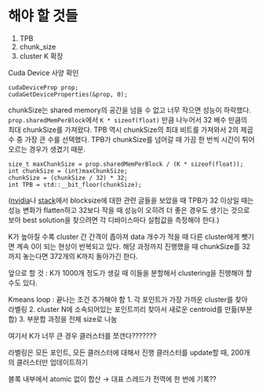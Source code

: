 # 해야 할 것들

1. TPB
2. chunk_size
3. cluster K 확장

Cuda Device 사양 확인
```
cudaDeviceProp prop;
cudaGetDeviceProperties(&prop, 0);
```
chunkSize는 shared memory의 공간을 넘을 수 없고 너무 작으면 성능이 하락했다. `prop.sharedMemPerBlock`에서 `K * sizeof(float)` 만큼 나누어서 32 배수 만큼의 최대 chunkSize를 가져왔다. TPB 역시 chunkSize의 최대 비트를 가져와서 2의 제곱수 중 가장 큰 수를 선택했다. TPB가 chunkSize를 넘어갈 때 가끔 한 번씩 시간이 튀어오르는 경우가 생겼기 때문.
```
size_t maxChunkSize = prop.sharedMemPerBlock / (K * sizeof(float));
int chunkSize = (int)maxChunkSize;
chunkSize = (chunkSize / 32) * 32;
int TPB = std::__bit_floor(chunkSize);
```

([nvidia](https://forums.developer.nvidia.com/t/a-block-size-less-than-32/67691)나 [stack](https://stackoverflow.com/questions/55344153/cuda-execution-time-compared-to-block-size)에서 blocksize에 대한 관련 글들을 보았을 때 TPB가 32 이상일 때는 성능 변화가 flatten하고 32보다 작을 때 성능이 오히려 더 좋은 경우도 생기는 것으로 보아 best solution을 찾으려면 각 디바이스마다 실험값을 측정해야 한다.)

K가 높아질 수록 cluster 간 간격이 좁아져 data 개수가 적을 때 다른 cluster에게 뺏기면 계속 0이 되는 현상이 반복되고 있다.
해당 과정까지 진행했을 때 chunkSize를 32까지 놓는다면 372개의 K까지 돌아가긴 한다.

앞으로 할 것 : 
K가 1000개 정도가 생길 때 이들을 분할해서 clustering을 진행해야 할 수도 있다.

Kmeans
	loop : 끝나는 조건 추가해야 함
		1. 각 포인트가 가장 가까운 cluster를 찾아 라벨링
		2. cluster N에 소속되어있는 포인트끼리 찾아서 새로운 centroid를 만듦(부분합)
		3. 부분합 과정을 전체 size로 나눔

여기서 K가 너무 큰 경우 클러스터를 쪼갠다???????

라벨링은 모든 포인트, 모든 클러스터에 대해서 진행
클러스터를 update할 때, 200개의 클러스터만 업데이트하기


블록 내부에서 atomic 없이 합산 → 대표 스레드가 전역에 한 번에 기록??


